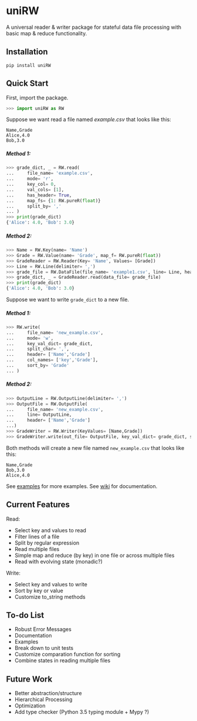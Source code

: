 # uniRW
A universal reader & writer package for stateful data file processing with basic map & reduce functionality.

## Installation
```
pip install uniRW
```

## Quick Start
First, import the package.
```Python
>>> import uniRW as RW
```

Suppose we want read a file named *example.csv* that looks like this:

    Name,Grade
    Alice,4.0
    Bob,3.0

##### Method 1:
```Python
>>> grade_dict, _ = RW.read(
...     file_name= 'example.csv',
...     mode= 'r',
...     key_col= 0,
...     val_cols= [1],
...     has_header= True,
...     map_fs= {1: RW.pureR(float)}
...     split_by= ','
... )
>>> print(grade_dict)
{'Alice': 4.0, 'Bob': 3.0}
```

##### Method 2:
``` Python
>>> Name = RW.Key(name= 'Name')
>>> Grade = RW.Value(name= 'Grade', map_f= RW.pureR(float))
>>> GradeReader = RW.Reader(Key= 'Name', Values= [Grade])
>>> Line = RW.Line(delimiter= ',')
>>> grade_file = RW.DataFile(file_name= 'example1.csv', line= Line, header_lineno= 0)
>>> grade_dict, _ = GradeReader.read(data_file= grade_file)
>>> print(grade_dict)
{'Alice': 4.0, 'Bob': 3.0}
```

Suppose we want to write `grade_dict` to a new file.

##### Method 1:
```Python
>>> RW.write(
...     file_name= 'new_example.csv',
...     mode= 'w',
...     key_val_dict= grade_dict,
...     split_char= ',',
...     header= ['Name','Grade']
...     col_names= ['key','Grade'],
...     sort_by= 'Grade'
... )
```

##### Method 2:
```Python
>>> OutputLine = RW.OutputLine(delimiter= ',')
>>> OutputFile = RW.OutputFile(
...     file_name= 'new_example.csv',
...     line= OutputLine,
...     header= ['Name','Grade']
...)
>>> GradeWriter = RW.Writer(KeyValues= [Name,Grade])
>>> GradeWriter.write(out_file= OutputFile, key_val_dict= grade_dict, sort_by= 'Grade')
```
Both methods will create a new file named `new_example.csv` that looks like this:
    
    Name,Grade
    Bob,3.0
    Alice,4.0
    
See [examples](https://github.com/law-liet/uniRW/tree/master/examples) for more examples.
See [wiki](https://github.com/law-liet/uniRW/wiki) for documentation.

## Current Features
Read:

- Select key and values to read
- Filter lines of a file
- Split by regular expression
- Read multiple files
- Simple map and reduce (by key) in one file or across multiple files
- Read with evolving state (monadic?)
    
Write:

- Select key and values to write
- Sort by key or value
- Customize to_string methods
    
## To-do List
- Robust Error Messages
- Documentation
- Examples
- Break down to unit tests
- Customize comparation function for sorting
- Combine states in reading multiple files

## Future Work
- Better abstraction/structure
- Hierarchical Processing
- Optimization
- Add type checker (Python 3.5 typing module + Mypy ?)

